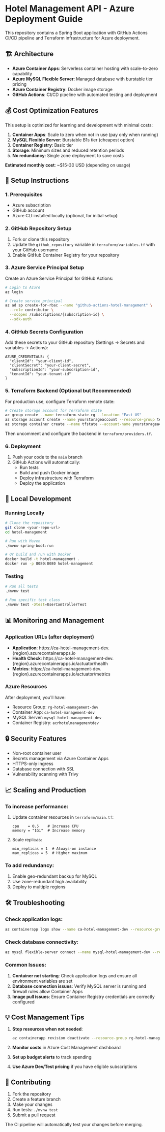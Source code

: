 # Hotel Management API - Azure Deployment Guide

This repository contains a Spring Boot application with GitHub Actions CI/CD pipeline and Terraform infrastructure for Azure deployment.

## 🏗️ Architecture

- **Azure Container Apps**: Serverless container hosting with scale-to-zero capability
- **Azure MySQL Flexible Server**: Managed database with burstable tier pricing
- **Azure Container Registry**: Docker image storage
- **GitHub Actions**: CI/CD pipeline with automated testing and deployment

## 💰 Cost Optimization Features

This setup is optimized for learning and development with minimal costs:

1. **Container Apps**: Scale to zero when not in use (pay only when running)
2. **MySQL Flexible Server**: Burstable B1s tier (cheapest option)
3. **Container Registry**: Basic tier
4. **Storage**: Minimum sizes and reduced retention periods
5. **No redundancy**: Single zone deployment to save costs

**Estimated monthly cost**: ~$15-30 USD (depending on usage)

## 🚀 Setup Instructions

### 1. Prerequisites

- Azure subscription
- GitHub account
- Azure CLI installed locally (optional, for initial setup)

### 2. GitHub Repository Setup

1. Fork or clone this repository
2. Update the `github_repository` variable in `terraform/variables.tf` with your GitHub username
3. Enable GitHub Container Registry for your repository

### 3. Azure Service Principal Setup

Create an Azure Service Principal for GitHub Actions:

```bash
# Login to Azure
az login

# Create service principal
az ad sp create-for-rbac --name "github-actions-hotel-management" \
  --role contributor \
  --scopes /subscriptions/{subscription-id} \
  --sdk-auth
```

### 4. GitHub Secrets Configuration

Add these secrets to your GitHub repository (Settings → Secrets and variables → Actions):

```
AZURE_CREDENTIALS: {
  "clientId": "your-client-id",
  "clientSecret": "your-client-secret",
  "subscriptionId": "your-subscription-id",
  "tenantId": "your-tenant-id"
}
```

### 5. Terraform Backend (Optional but Recommended)

For production use, configure Terraform remote state:

```bash
# Create storage account for Terraform state
az group create --name terraform-state-rg --location "East US"
az storage account create --name yourstorageaccount --resource-group terraform-state-rg --location "East US" --sku Standard_LRS
az storage container create --name tfstate --account-name yourstorageaccount
```

Then uncomment and configure the backend in `terraform/providers.tf`.

### 6. Deployment

1. Push your code to the `main` branch
2. GitHub Actions will automatically:
   - Run tests
   - Build and push Docker image
   - Deploy infrastructure with Terraform
   - Deploy the application

## 🔧 Local Development

### Running Locally

```bash
# Clone the repository
git clone <your-repo-url>
cd hotel-management

# Run with Maven
./mvnw spring-boot:run

# Or build and run with Docker
docker build -t hotel-management .
docker run -p 8080:8080 hotel-management
```

### Testing

```bash
# Run all tests
./mvnw test

# Run specific test class
./mvnw test -Dtest=UserControllerTest
```

## 📊 Monitoring and Management

### Application URLs (after deployment)

- **Application**: https://ca-hotel-management-dev.{region}.azurecontainerapps.io
- **Health Check**: https://ca-hotel-management-dev.{region}.azurecontainerapps.io/actuator/health
- **Metrics**: https://ca-hotel-management-dev.{region}.azurecontainerapps.io/actuator/metrics

### Azure Resources

After deployment, you'll have:

- Resource Group: `rg-hotel-management-dev`
- Container App: `ca-hotel-management-dev`
- MySQL Server: `mysql-hotel-management-dev`
- Container Registry: `acrhotelmanagementdev`

## 🔒 Security Features

- Non-root container user
- Secrets management via Azure Container Apps
- HTTPS-only ingress
- Database connection with SSL
- Vulnerability scanning with Trivy

## 📈 Scaling and Production

### To increase performance:
1. Update container resources in `terraform/main.tf`:
   ```hcl
   cpu    = 0.5    # Increase CPU
   memory = "1Gi"  # Increase memory
   ```

2. Scale replicas:
   ```hcl
   min_replicas = 1  # Always-on instance
   max_replicas = 5  # Higher maximum
   ```

### To add redundancy:
1. Enable geo-redundant backup for MySQL
2. Use zone-redundant high availability
3. Deploy to multiple regions

## 🛠️ Troubleshooting

### Check application logs:
```bash
az containerapp logs show --name ca-hotel-management-dev --resource-group rg-hotel-management-dev
```

### Check database connectivity:
```bash
az mysql flexible-server connect --name mysql-hotel-management-dev --resource-group rg-hotel-management-dev --username hotel_admin
```

### Common Issues:

1. **Container not starting**: Check application logs and ensure all environment variables are set
2. **Database connection issues**: Verify MySQL server is running and firewall rules allow Container Apps
3. **Image pull issues**: Ensure Container Registry credentials are correctly configured

## 💡 Cost Management Tips

1. **Stop resources when not needed**:
   ```bash
   az containerapp revision deactivate --resource-group rg-hotel-management-dev --name ca-hotel-management-dev
   ```

2. **Monitor costs** in Azure Cost Management dashboard

3. **Set up budget alerts** to track spending

4. **Use Azure Dev/Test pricing** if you have eligible subscriptions

## 🤝 Contributing

1. Fork the repository
2. Create a feature branch
3. Make your changes
4. Run tests: `./mvnw test`
5. Submit a pull request

The CI pipeline will automatically test your changes before merging.